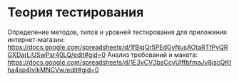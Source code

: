 # Теория тестирования
Определение методов, типов и уровней тестирования для приложения интернет-магазин: https://docs.google.com/spreadsheets/d/1fBiqQr5PEdGyNusAOtaRTfPvQRGXDarLiUSwPsr40LQ/edit#gid=0
Анализ требований и макета: https://docs.google.com/spreadsheets/d/1E3yCV3bsCcyUlffbfmaJv8jscQKtha4sp4IvlkMNCVw/edit#gid=0
